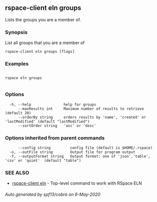 ## rspace-client eln groups

Lists the groups you are a member of.

### Synopsis

List all groups that you are a member of

```
rspace-client eln groups [flags]
```

### Examples

```

rspace eln groups
	
```

### Options

```
  -h, --help               help for groups
      --maxResults int     Maximum number of results to retrieve (default 20)
      --orderBy string     orders results by 'name', 'created' or 'lastModified' (default "lastModified")
      --sortOrder string   'asc' or 'desc'
```

### Options inherited from parent commands

```
      --config string         config file (default is $HOME/.rspace)
  -o, --outFile string        Output file for program output
  -f, --outputFormat string   Output format: one of 'json','table', 'csv' or 'quiet'  (default "table")
```

### SEE ALSO

* [rspace-client eln](rspace-client_eln.md)	 - Top-level command to work with RSpace ELN

###### Auto generated by spf13/cobra on 6-May-2020
